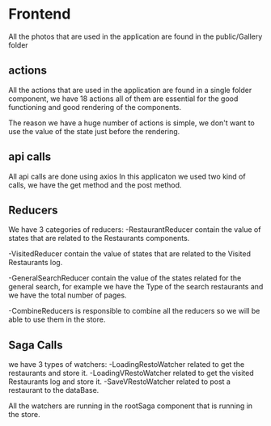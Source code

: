 # Frontend

All the photos that are used in the application are found in the public/Gallery folder

## actions

All the actions that are used in the application are found in a single folder component, we have 18 actions all of them are essential for the good functioning and  good rendering of the components.

The reason we have a huge number of actions is simple, we don't want to use the value of the state just before the rendering.

## api calls

All api calls are done using axios 
In this applicaton we used two kind of calls, we have the get method and the post method.

## Reducers 

We have 3 categories of reducers:
-RestaurantReducer contain the value of states that are related to the Restaurants components.

-VisitedReducer contain the value of states that are related to the Visited Restaurants log.

-GeneralSearchReducer contain the value of the states related for the general search, for example we have the Type of the search restaurants and we have the total number of pages.

-CombineReducers is responsible to combine all the reducers so we will be able to use them in the store.

## Saga Calls

we have 3 types of watchers:
-LoadingRestoWatcher related to get the restaurants and store it.
-LoadingVRestoWatcher related to get the visited Restaurants log and store it.
-SaveVRestoWatcher related to post a restaurant to the dataBase.


All the watchers are running in the rootSaga component that is running in the store.


